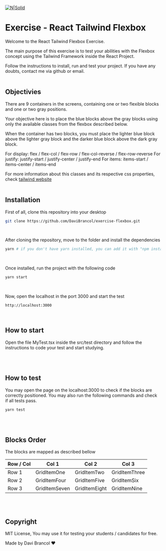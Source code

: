 [![N|Solid](https://i.imgur.com/VYaKx4o.png)](https://nodesource.com/products/nsolid)

# Exercise - React Tailwind Flexbox

Welcome to the React Tailwind Flexbox Exercise. 
<br />

The main purpose of this exercise is to test your abilities with the Flexbox concept using the Tailwind Framework inside the React Project.
<br />

Follow the instructions to install, run and test your project. If you have any doubts, contact me via github or email.
<br />
<br />

## Objectivies

There are 9 containers in the screens, containing one or two flexible blocks and one or two gray positions.
<br />

Your objective here is to place the blue blocks above the gray blocks using only the available classes from the flexbox described below.
<br />

When the container has two blocks, you must place the lighter blue block above the lighter gray block and the darker blue block above the dark gray block.
<br />

For display: flex / flex-col / flex-row / flex-col-reverse / flex-row-reverse
For justify: justify-start / justify-center / justify-end
For items: items-start / items-center / items-end
<br />

For more information about this classes and its respective css properties, check [tailwind website](https://tailwindcss.com/)
<br />
<br />

## Installation

First of all, clone this repository into your desktop
<br />

```sh
git clone https://github.com/DaviBrancol/exercise-flexbox.git
```
<br />

After cloning the repository, move to the folder and install the dependencies
<br />

```sh
yarn # if you don't have yarn installed, you can add it with "npm install -g yarn"
```
<br />

Once installed, run the project with the following code
<br />

```sh
yarn start
```
<br />

Now, open the localhost in the port 3000 and start the test
<br />

```sh
http://localhost:3000
```

<br />

## How to start

Open the file MyTest.tsx inside the src/test directory and follow the instructions to code your test and start studying.

<br />
<br />

## How to test

You may open the page on the localhost:3000 to check if the blocks are correctly positioned. You may also run the following commands and check if all tests pass.
<br />

```sh
yarn test
```

<br />
<br />


## Blocks Order 

The blocks are mapped as described bellow

| Row / Col              | Col 1 | Col 2  | Col 3           |
| --------------------- | ------------- | ----------------- | ----------------- |
| Row 1                | GridItemOne       | GridItemTwo          | GridItemThree      |
| Row 2       | GridItemFour | GridItemFive          | GridItemSix |
| Row 3         | GridItemSeven | GridItemEight | GridItemNine |

<br />
<br />

## Copyright

MIT License, You may use it for testing your students / candidates for free.

Made by Davi Brancol ❤️
